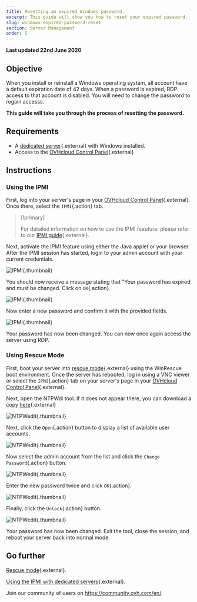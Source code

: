 ```yaml
---
title: Resetting an expired Windows password.
excerpt: This guide will show you how to reset your expired password.
slug: windows-expired-password-reset
section: Server Management
order: 5
---
```


**Last updated 22nd June 2020**

## Objective

When you install or reinstall a Windows operating system, all account have a default expiration date of 42 days. When a password is expired, RDP access to that account is disabled. You will need to change the password to regain accesss.

**This guide will take you through the process of resetting the password.**

## Requirements

- A [dedicated server](https://www.ovh.com.au/dedicated-servers/){.external} with Windows installed.
- Access to the [OVHcloud Control Panel](https://ca.ovh.com/auth/?action=gotomanager){.external}

## Instructions

### Using the IPMI

First, log into your server's page in your [OVHcloud Control Panel](https://ca.ovh.com/auth/?action=gotomanager){.external}. Once there, select the `IPMI`{.action} tab.

> [!primary]
>
> For detailed information on how to use the IPMI feauture, please refer to our [IPMI guide](../use-ipmi-dedicated-servers/){.external}.
>

Next, activate the IPMI feature using either the Java applet or your browser. After the IPMI session has started, login to your admin account with your current credentials.

![IPMI](images/ipmi.png){.thumbnail}

You should now receive a message stating that "Your password has expired and must be changed. Click on `OK`{.action}.

![IPMI](images/expiredpassword.png){.thumbnail}

Now enter a new password and confirm it with the provided fields.

![IPMI](images/changepassword.png){.thumbnail}

Your password has now been changed. You can now once again access the server using RDP.

### Using Rescue Mode

First, boot your server into [rescue mode](../rescue-mode/){.external} using the WinRescue boot environment. Once the server has rebooted, log in using a VNC viewer or select the `IPMI`{.action} tab on your server's page in your [OVHcloud Control Panel](https://ca.ovh.com/auth/?action=gotomanager){.external}. 

Next, open the NTPWdi tool. If it does not appear there, you can download a copy [here](http://cdslow.org.ru/files/ntpwedit/ntpwed07.zip){.external}

![NTPWedit](images/ntpwedit-1.png){.thumbnail}

Next, click the `Open`{.action} button to display a list of available user accounts.

![NTPWedit](images/ntpwedit-2.png){.thumbnail}

Now select the admin account from the list and click the `Change Password`{.action} button.

![NTPWedit](images/ntpwedit-3.png){.thumbnail}

Enter the new password twice and click `OK`{.action}.

![NTPWedit](images/ntpwedit-4.png){.thumbnail}

Finally, click the `Unlock`{.action} button.

![NTPWedit](images/ntpwedit-5.png){.thumbnail}

Your password has now been changed. Exit the tool, close the session, and reboot your server back into normal mode.

## Go further

[Rescue mode](../rescue-mode/){.external}.

[Using the IPMI with dedicated servers](../use-ipmi-dedicated-servers/){.external}.

Join our community of users on <https://community.ovh.com/en/>.
